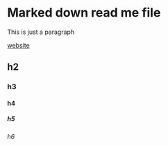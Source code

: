 # Marked down read me file

This is just a paragraph

[website](https://en.wikipedia.org/wiki/Main_Page)


## h2

### h3

#### h4

##### h5

###### h6